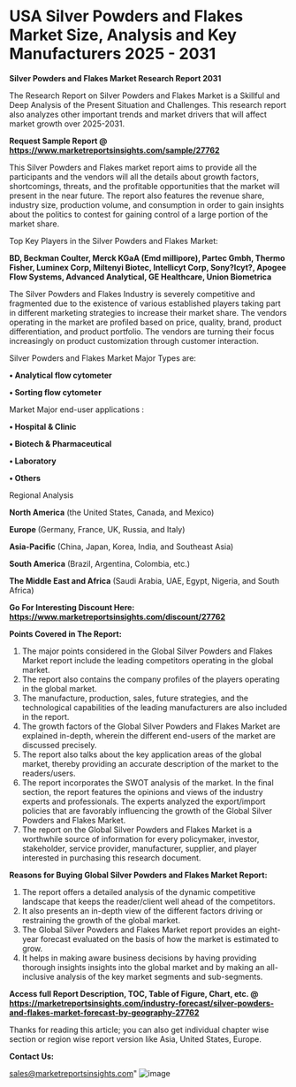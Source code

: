 # USA Silver Powders and Flakes Market Size, Analysis and Key Manufacturers 2025 - 2031

<strong>Silver Powders and Flakes Market Research Report 2031</strong>

The Research Report on Silver Powders and Flakes Market is a Skillful and Deep Analysis of the Present Situation and Challenges. This research report also analyzes other important trends and market drivers that will affect market growth over 2025-2031.

<strong>Request Sample Report @ <a href=https://www.marketreportsinsights.com/sample/27762>https://www.marketreportsinsights.com/sample/27762</a></strong>

This Silver Powders and Flakes market report aims to provide all the participants and the vendors will all the details about growth factors, shortcomings, threats, and the profitable opportunities that the market will present in the near future. The report also features the revenue share, industry size, production volume, and consumption in order to gain insights about the politics to contest for gaining control of a large portion of the market share.

Top Key Players in the Silver Powders and Flakes Market:

<strong>BD, Beckman Coulter, Merck KGaA (Emd millipore), Partec Gmbh, Thermo Fisher, Luminex Corp, Miltenyi Biotec, Intellicyt Corp, Sony?Icyt?, Apogee Flow Systems, Advanced Analytical, GE Healthcare, Union Biometrica</strong>

The Silver Powders and Flakes Industry is severely competitive and fragmented due to the existence of various established players taking part in different marketing strategies to increase their market share. The vendors operating in the market are profiled based on price, quality, brand, product differentiation, and product portfolio. The vendors are turning their focus increasingly on product customization through customer interaction.

Silver Powders and Flakes Market Major Types are:

<strong>• Analytical flow cytometer

• Sorting flow cytometer</strong>

Market Major end-user applications :

<strong>• Hospital & Clinic

• Biotech & Pharmaceutical

• Laboratory

• Others</strong>

Regional Analysis

</u><strong><b>North America</b></strong> (the United States, Canada, and Mexico)

<strong><b>Europe </b></strong>(Germany, France, UK, Russia, and Italy)

<strong><b>Asia-Pacific</b></strong> (China, Japan, Korea, India, and Southeast Asia)

<strong><b>South America</b></strong> (Brazil, Argentina, Colombia, etc.)

<strong><b>The Middle East and Africa</b></strong> (Saudi Arabia, UAE, Egypt, Nigeria, and South Africa)

<strong>Go For Interesting Discount Here: <a href=https://www.marketreportsinsights.com/discount/27762>https://www.marketreportsinsights.com/discount/27762</a></strong>

<strong>Points Covered in The Report:</strong>
<ol>
  <li>The major points considered in the Global Silver Powders and Flakes Market report include the leading competitors operating in the global market.</li>
  <li>The report also contains the company profiles of the players operating in the global market.</li>
  <li>The manufacture, production, sales, future strategies, and the technological capabilities of the leading manufacturers are also included in the report.</li>
  <li>The growth factors of the Global Silver Powders and Flakes Market are explained in-depth, wherein the different end-users of the market are discussed precisely.</li>
  <li>The report also talks about the key application areas of the global market, thereby providing an accurate description of the market to the readers/users.</li>
  <li>The report incorporates the SWOT analysis of the market. In the final section, the report features the opinions and views of the industry experts and professionals. The experts analyzed the export/import policies that are favorably influencing the growth of the Global Silver Powders and Flakes Market.</li>
  <li>The report on the Global Silver Powders and Flakes Market is a worthwhile source of information for every policymaker, investor, stakeholder, service provider, manufacturer, supplier, and player interested in purchasing this research document.</li>
</ol>
<strong>Reasons for Buying Global Silver Powders and Flakes Market Report:</strong>

<ol>
  <li>The report offers a detailed analysis of the dynamic competitive landscape that keeps the reader/client well ahead of the competitors.</li>
  <li>It also presents an in-depth view of the different factors driving or restraining the growth of the global market.</li>
  <li>The Global Silver Powders and Flakes Market report provides an eight-year forecast evaluated on the basis of how the market is estimated to grow.</li>
  <li>It helps in making aware business decisions by having providing thorough insights insights into the global market and by making an all-inclusive analysis of the key market segments and sub-segments.</li>
</ol>
<strong>Access full Report Description, TOC, Table of Figure, Chart, etc. @ <a href=https://marketreportsinsights.com/industry-forecast/silver-powders-and-flakes-market-forecast-by-geography-27762>https://marketreportsinsights.com/industry-forecast/silver-powders-and-flakes-market-forecast-by-geography-27762</a></strong>


Thanks for reading this article; you can also get individual chapter wise section or region wise report version like Asia, United States, Europe.

<strong>Contact Us:</strong>

sales@marketreportsinsights.com"
![image](https://github.com/user-attachments/assets/63ecad8e-220d-41d8-8f5f-5a9917ab1519)
